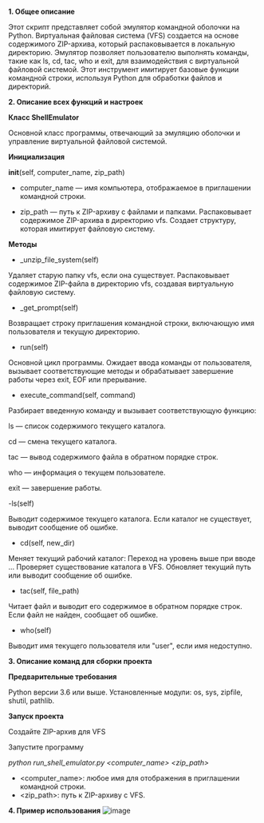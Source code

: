 **1. Общее описание**

Этот скрипт представляет собой эмулятор командной оболочки на Python. Виртуальная файловая система (VFS) создается на основе содержимого ZIP-архива, который распаковывается в локальную директорию. Эмулятор позволяет пользователю выполнять команды, такие как ls, cd, tac, who и exit, для взаимодействия с виртуальной файловой системой. Этот инструмент имитирует базовые функции командной строки, используя Python для обработки файлов и директорий.

**2. Описание всех функций и настроек**

**Класс ShellEmulator**

Основной класс программы, отвечающий за эмуляцию оболочки и управление виртуальной файловой системой.

**Инициализация**

__init__(self, computer_name, zip_path)

- computer_name — имя компьютера, отображаемое в приглашении командной строки.
  
- zip_path — путь к ZIP-архиву с файлами и папками. Распаковывает содержимое ZIP-архива в директорию vfs. Создает структуру, которая имитирует файловую систему.

**Методы**

- _unzip_file_system(self)

Удаляет старую папку vfs, если она существует. Распаковывает содержимое ZIP-файла в директорию vfs, создавая виртуальную файловую систему.
- _get_prompt(self)

Возвращает строку приглашения командной строки, включающую имя пользователя и текущую директорию.

- run(self)

Основной цикл программы. Ожидает ввода команды от пользователя, вызывает соответствующие методы и обрабатывает завершение работы через exit, EOF или прерывание.
- execute_command(self, command)

Разбирает введенную команду и вызывает соответствующую функцию:

ls — список содержимого текущего каталога.

cd — смена текущего каталога.

tac — вывод содержимого файла в обратном порядке строк.

who — информация о текущем пользователе.

exit — завершение работы.

 -ls(self)

Выводит содержимое текущего каталога. Если каталог не существует, выводит сообщение об ошибке.
- cd(self, new_dir)

Меняет текущий рабочий каталог:
Переход на уровень выше при вводе ...
Проверяет существование каталога в VFS.
Обновляет текущий путь или выводит сообщение об ошибке.
- tac(self, file_path)

Читает файл и выводит его содержимое в обратном порядке строк. Если файл не найден, сообщает об ошибке.
- who(self)

Выводит имя текущего пользователя или "user", если имя недоступно.

**3. Описание команд для сборки проекта**

**Предварительные требования**

Python версии 3.6 или выше.
Установленные модули: os, sys, zipfile, shutil, pathlib.

**Запуск проекта**

Создайте ZIP-архив для VFS

Запустите программу


_python run_shell_emulator.py <computer_name> <zip_path>_

- <computer_name>: любое имя для отображения в приглашении командной строки.
- <zip_path>: путь к ZIP-архиву с VFS.


**4. Пример использования**
![image](https://github.com/user-attachments/assets/37c448bb-8b9a-4be2-b429-77ff18b24ef1)
